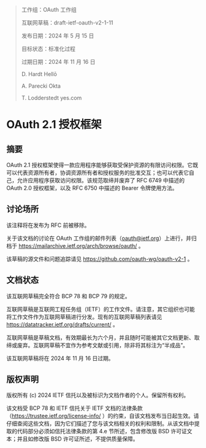 > 工作组：OAuth 工作组
>
> 互联网草稿：draft-ietf-oauth-v2-1-11
>
> 发布日期：2024 年 5 月 15 日
>
> 目标状态：标准化过程
>
> 过期日期：2024 年 11 月 16 日
>
> D. Hardt Hellō
>
> A. Parecki Okta
>
> T. Lodderstedt yes.com

# OAuth 2.1 授权框架

## 摘要

OAuth 2.1 授权框架使得一款应用程序能够获取受保护资源的有限访问权限。它既可以代表资源所有者，协调资源所有者和授权服务的批准交互；也可以代表它自己，允许应用程序获取访问权限。该规范取缔并废弃了 RFC 6749 中描述的 OAuth 2.0 授权框架，以及 RFC 6750 中描述的 Bearer 令牌使用方法。

## 讨论场所

该注释将在发布为 RFC 前被移除。

关于该文档的讨论在 OAuth 工作组的邮件列表（oauth@ietf.org）上进行，并归档于 https://mailarchive.ietf.org/arch/browse/oauth/ 。

该草稿的源文件和问题追踪请见 https://github.com/oauth-wg/oauth-v2-1 。

## 文档状态

该互联网草稿完全符合 BCP 78 和 BCP 79 的规定。

互联网草稿是互联网工程任务组（IETF）的工作文件。请注意，其它组织也可能将工作文件作为互联网草稿进行分发。现有的互联网草稿列表请见 https://datatracker.ietf.org/drafts/current/ 。

互联网草稿是草稿文档，有效期最长为六个月，并且随时可能被其它文档更新、取缔或废弃。互联网草稿不宜作为参考文献或引用，除非将其标注为“半成品”。

该互联网草稿将在 2024 年 11 月 16 日过期。

## 版权声明

版权所有 (c) 2024 IETF 信托以及被标识为文档作者的个人。保留所有权利。

该文档受 BCP 78 和 IETF 信托关于 IETF 文档的法律条款（https://trustee.ietf.org/license-info/ ）的约束，自该文档发布当日起生效。请仔细查阅这些文档，因为它们描述了您与该文档相关的权利和限制。从该文档中提取的代码部分必须如信托法律条款的第 4.e 节所述，包含修改版 BSD 许可证文本；并且如修改版 BSD 许可证所述，不提供质量保障。
